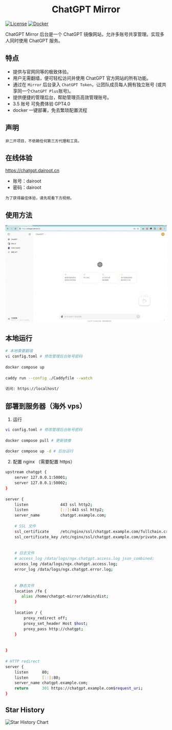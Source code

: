 <h1 align="center">ChatGPT Mirror</h1>

[![License](https://img.shields.io/github/license/dairoot/ChatGPT-Mirror)](https://github.com/dairoot/ChatGPT-Mirror/blob/main/LICENSE)
[![Docker](https://img.shields.io/docker/pulls/dairoot/chatgpt-mirror?label=ChatGPT-Mirror)](https://hub.docker.com/r/dairoot/chatgpt-mirror)

ChatGPT Mirror 后台是一个 ChatGPT 镜像网站，允许多账号共享管理。实现多人同时使用 ChatGPT 服务。

## 特点

- 提供与官网同等的极致体验。
- 用户无需翻墙，便可轻松访问并使用 ChatGPT 官方网站的所有功能。
- 通过在 `Mirror` 后台录入 `ChatGPT Token`，让团队成员每人拥有独立账号 (或共享同一个`ChatGPT Plus`账号)。
- 提供便捷的管理后台，帮助管理员高效管理账号。
- 3.5 账号 可免费体验 GPT4.0
- docker 一键部署，免去繁琐配置流程

## 声明

```
非二开项目，不依赖任何第三方代理和工具。
```

## 在线体验

https://chatgpt.dairoot.cn

- 账号：dairoot
- 密码：dairoot

```
为了获得最佳体验，请先观看下方视频。
```

## 使用方法

<!-- [![IMAGE ALT TEXT HERE](https://member.bilibili.com/ed6f9a02-54e5-41a4-bc3f-7ad7b9aeb282)](https://www.bilibili.com/video/BV1fD421M7xP/) -->

<a href="https://www.bilibili.com/video/BV1fD421M7xP/" target="_blank">
  <img src="./docs/cover.jpeg"  alt="使用方法">
</a>

## 本地运行

```bash
# 本地需要翻墙
vi config.toml # 修改管理后台账号密码

docker compose up

caddy run --config ./Caddyfile --watch

访问: https://localhost/
```

## 部署到服务器（海外 vps）

1. 运行

```bash
vi config.toml # 修改管理后台账号密码

docker compose pull # 更新镜像

docker compose up -d # 后台运行
```

2. 配置 nginx （需要配置 https）

```bash
upstream chatgpt {
    server 127.0.0.1:50001;
    server 127.0.0.1:50002;
}

server {
    listen              443 ssl http2;
    listen              [::]:443 ssl http2;
    server_name         chatgpt.example.com;

    # SSL 文件
    ssl_certificate     /etc/nginx/ssl/chatgpt.example.com/fullchain.crt;
    ssl_certificate_key /etc/nginx/ssl/chatgpt.example.com/private.pem;


    # 日志文件
    # access_log /data/logs/ngx.chatgpt.access.log json_combined;
    access_log /data/logs/ngx.chatgpt.access.log;
    error_log /data/logs/ngx.chatgpt.error.log;


    # 静态文件
    location /fe {
       alias /home/chatgpt-mirror/admin/dist;
    }

    location / {
        proxy_redirect off;
        proxy_set_header Host $host;
        proxy_pass http://chatgpt;
    }


}

# HTTP redirect
server {
    listen      80;
    listen      [::]:80;
    server_name chatgpt.example.com;
    return      301 https://chatgpt.example.com$request_uri;
}
```

## Star History

![Star History Chart](https://api.star-history.com/svg?repos=dairoot/ChatGPT-Mirror&type=Timeline)
